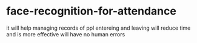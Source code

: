 # face-recognition-for-attendance
it will help managing records of ppl entereing and leaving 
will reduce time and is more effective
will have no human errors
